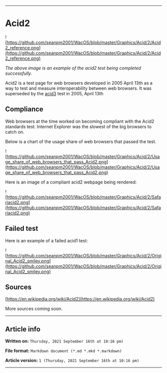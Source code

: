 
***

# Acid2

![https://github.com/seanpm2001/WacOS/blob/master/Graphics/Acid/2/Acid2_reference.png](https://github.com/seanpm2001/WacOS/blob/master/Graphics/Acid/2/Acid2_reference.png)

_The above image is an example of the acid2 test being completed successfully._

Acid2 is a test page for web browsers developed in 2005 April 13th as a way to test and measure interoperability between web browsers. It was superseded by the [acid3](https://github.com/seanpm2001/WacOS/wiki/acid3) test in 2005, April 13th

## Compliance

Web browsers at the time worked on becoming compliant with the Acid2 standards test. Internet Explorer was the slowest of the big browsers to catch on.

Below is a chart of the usage share of web browsers that passed the test.

![https://github.com/seanpm2001/WacOS/blob/master/Graphics/Acid/2/Usage_share_of_web_browsers_that_pass_Acid2.png](https://github.com/seanpm2001/WacOS/blob/master/Graphics/Acid/2/Usage_share_of_web_browsers_that_pass_Acid2.png)

Here is an image of a compliant acid2 webpage being rendered:

![https://github.com/seanpm2001/WacOS/blob/master/Graphics/Acid/2/Safariacid2.png](https://github.com/seanpm2001/WacOS/blob/master/Graphics/Acid/2/Safariacid2.png)

## Failed test

Here is an example of a failed acid1 test:

![https://github.com/seanpm2001/WacOS/blob/master/Graphics/Acid/2/Original_Acid2_smiley.png](https://github.com/seanpm2001/WacOS/blob/master/Graphics/Acid/2/Original_Acid2_smiley.png)

## Sources

[https://en.wikipedia.org/wiki/Acid2](https://en.wikipedia.org/wiki/Acid2)

More sources coming soon.

***

## Article info

**Written on:** `Thursday, 2021 September 16th at 10:16 pm)`

**File format:** `Markdown document (*.md *.mkd *.markdown)`

**Article version:** `1 (Thursday, 2021 September 16th at 10:16 pm)`

***

